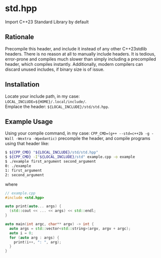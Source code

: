 # std.hpp
Import C++23 Standard Library by default

## Rationale
Precompile this header, and include it instead of any other C++23stdlib headers.
There is no reason at all to manually include headers.
It is tedious, error-prone and compiles much slower than simply including a precompiled header, which compiles instantly.
Additionally, modern compilers can discard unused includes, if binary size is of issue.

## Installation
Locate your include path, in my case: `LOCAL_INCLUDE=${HOME}/.local/include/`.  
Emplace the header: `${LOCAL_INCLUDE}/std/std.hpp`.

## Example Usage
Using your compile command, in my case: `CPP_CMD=(g++ --std=c++2b -g -Wall -Wextra -Wpedantic)` precompile the header, and compile programs using that header like:
```bash
$ ${CPP_CMD} "${LOCAL_INCLUDE}/std/std.hpp"
$ ${CPP_CMD} -I"${LOCAL_INCLUDE}/std" example.cpp -o example
$ ./example first_argument second_argument
0: ./example
1: first_argument
2: second_argument
```

where
```C++
// example.cpp
#include <std.hpp>

auto print(auto... args) {
  (std::cout << ... << args) << std::endl;
}

auto main(int argc, char** argv) -> int {
  auto args = std::vector<std::string>(argv, argv + argc);
  auto i = 0;
  for (auto arg : args) {
    print(i++, ": ", arg);
  }
}
```
